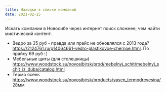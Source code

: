 ```yaml
---
title: Находки в списке компаний
date: 2021-02-15
---
```


Искать компании в Новосибе через интернет поиск сложнее, чем найти мистический контент.

- Ведро за 35 руб - правда или прайс не обновлялся с 2013 года? https://2124761.ru/p14064661-vedro-plastikovoe-chernoe.html. По прайсу 69 руб :(
- Мебельные щиты (для столешницы) https://www.woodstock.su/novosibirsk/prod/mebelnyj_schit/mebelnyj_schit_iz_duba/catalog.html
- Термо ясень https://www.woodstock.su/novosibirsk/products/yasen_termodrevesina/ 28мм